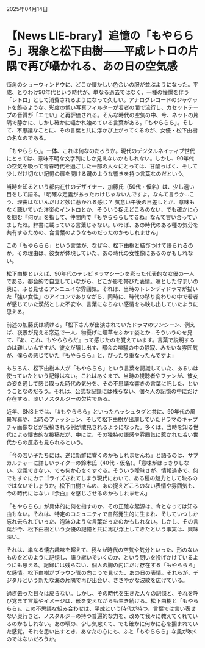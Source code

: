2025年04月14日

# 【News LIE-brary】追憶の「もやららら」現象と松下由樹――平成レトロの片隅で再び囁かれる、あの日の空気感

街角のショーウィンドウに、どこか懐かしい色合いの服が並ぶようになった。平成、とりわけ90年代という時代が、単なる過去ではなく、一種の憧憬を伴う「レトロ」として消費されるようになって久しい。アナログレコードのジャケットを飾るような、彩度の低い写真フィルターが若者の間で流行し、カセットテープの音質が「エモい」と再評価される。そんな時代の空気の中、今、ネットの片隅で静かに、しかし確かに囁かれ始めている言葉がある。「もやららら」。そして、不思議なことに、その言葉と共に浮かび上がってくるのが、女優・松下由樹の名なのである。

「もやららら」。一体、これは何なのだろうか。現代のデジタルネイティブ世代にとっては、意味不明な文字列にしか見えないかもしれない。しかし、90年代の空気を吸って青春時代を過ごした一部の人々にとっては、甘酸っぱく、そして少しだけ切ない記憶の扉を開ける鍵のような響きを持つ言葉なのだという。

当時を知るという都内在住のデザイナー、加藤氏（50代・仮名）は、少し遠い目をして語る。「明確な定義があったわけじゃないんですよ。なんて言うか…こう、理由はないんだけど妙に惹かれる感じ？ 気怠い午後の日差しとか、意味もなく聴いていた洋楽のイントロとか、そういう捉えどころのない、でも確かに心を掴む『何か』を指して、仲間内で『もやらららしてるね』なんて言い合っていましたね。辞書に載っている言葉じゃない。いわば、あの時代のある種の気分を共有するための、合言葉のようなものだったのかもしれません」

この「もやららら」という言葉が、なぜ今、松下由樹と結びつけて語られるのか。その理由は、彼女が体現していた、あの時代の女性像にあるのかもしれない。

松下由樹といえば、90年代のテレビドラマシーンを彩った代表的な女優の一人である。都会的で自立していながら、どこか影を帯びた表情。凜とした佇まいの奥に、ふと見せるアンニュイな雰囲気。それは、当時のトレンディドラマが描いた「強い女性」のアイコンでありながら、同時に、時代の移り変わりの中で若者が感じていた漠然とした不安や、言葉にならない感情をも映し出していたように思える。

前述の加藤氏は続ける。「松下さんが出演されていたドラマのワンシーン、例えば、夜景が見える窓辺で一人、物憂げに煙草をふかす姿とか…そういうのを見て、『あ、これ、もやらららだ』って感じたのを覚えています。言葉で説明するのは難しいんですが、彼女が醸し出す、都会の喧騒の中の静寂、みたいな雰囲気が、僕らの感じていた『もやららら』と、ぴったり重なったんですよ」

もちろん、松下由樹本人が「もやららら」という言葉を認識していた、あるいは使っていたという記録はない。これはあくまで、当時の視聴者やファンが、彼女の姿を通して感じ取った時代の気分を、その不思議な響きの言葉に託した、ということなのだろう。それは、公式な記録には残らない、個々人の記憶の中にだけ存在する、淡いノスタルジーの欠片である。

近年、SNS上では、「#もやららら」といったハッシュタグと共に、90年代の風景写真や、当時のファッション、そして松下由樹が出演していたドラマのキャプチャ画像などが投稿される例が散見されるようになった。多くは、当時を知る世代による懐古的な投稿だが、中には、その独特の語感や雰囲気に惹かれた若い世代からの反応も見られるという。

「今の若い子たちには、逆に新鮮に響くのかもしれませんね」と語るのは、サブカルチャーに詳しいライターの鈴木氏（40代・仮名）。「意味がはっきりしない、定義できない、でも何か心をくすぐる。そういう曖昧さが、情報過多で、何でもすぐにカテゴライズされてしまう現代において、ある種の魅力として映るのではないでしょうか。松下由樹さんの、あの捉えどころのない表情や雰囲気も、今の時代にはない『余白』を感じさせるのかもしれません」

「もやららら」が具体的に何を指すのか、その正確な起源は、今となっては知る由もない。それは、特定のコミュニティで自然発生的に生まれ、そしていつしか忘れ去られていった、泡沫のような言葉だったのかもしれない。しかし、その言葉が今、松下由樹という女優の記憶と共に再び浮上してきたという事実は、興味深い。

それは、単なる懐古趣味を超えて、我々が時代の空気や気分といった、形のないものをどのように記憶し、語り継いでいくのか、という問いを投げかけているようにも思える。記録には残らない、個人の胸の内にだけ存在する「もやららら」な感情。松下由樹がブラウン管の向こうで見せた、あの日の表情。それらが、デジタルという新たな海の片隅で再び出会い、ささやかな波紋を広げている。

過ぎ去った日々は戻らない。しかし、その時代を生きた人々の記憶と、それを呼び覚ます言葉やイメージは、形を変えながらも生き続ける。松下由樹と「もやららら」。この不思議な組み合わせは、平成という時代が持つ、言葉では言い表せない奥行きと、ノスタルジーの持つ普遍的な力を、改めて我々に教えてくれているのかもしれない。あの頃の、少し気怠くて、でも確かに何かに心を掴まれていた感覚。それを思い出すとき、あなたの心にも、ふと「もやららら」な風が吹くのではないだろうか。